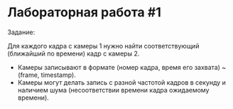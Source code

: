 # Лабораторная работа #1
Задание:

Для каждого кадра с камеры 1 нужно найти соответствующий (ближайший по времени) кадр с камеры 2. 
* Камеры записывают в формате (номер кадра, время его захвата) ~ (frame, timestamp).
* Камеры могут делать запись с разной частотой кадров в секунду и наличием шума (несоответствии времени кадра ожидаемому времени).
